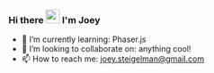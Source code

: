 ### Hi there <img src="https://media.giphy.com/media/hvRJCLFzcasrR4ia7z/giphy.gif" width="25px"> I'm Joey

<!--
**greencreate/greencreate** is a ✨ _special_ ✨ repository because its `README.md` (this file) appears on your GitHub profile.

Here are some ideas to get you started:

- 🔭 I’m currently working on ...
- 🌱 I’m currently learning ...
- 👯 I’m looking to collaborate on ...
- 🤔 I’m looking for help with ...
- 💬 Ask me about ...
- 📫 How to reach me: ...
- 😄 Pronouns: ...
- ⚡ Fun fact: ...
-->

- 🌱 I’m currently learning: Phaser.js
- 👯 I’m looking to collaborate on: anything cool!
- 📫 How to reach me: joey.steigelman@gmail.com
